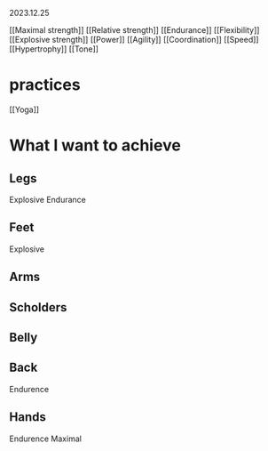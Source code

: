 2023.12.25

[[Maximal strength]]
[[Relative strength]]
[[Endurance]]
[[Flexibility]]
[[Explosive strength]]
[[Power]]
[[Agility]]
[[Coordination]]
[[Speed]]
[[Hypertrophy]]
[[Tone]]

# practices 
[[Yoga]]


# What I want to achieve 
## Legs
Explosive
Endurance 
## Feet
Explosive
## Arms
## Scholders
## Belly

## Back
Endurence

## Hands 
Endurence
Maximal

##
